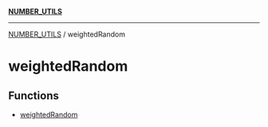 [**NUMBER_UTILS**](../README.md)

***

[NUMBER_UTILS](../README.md) / weightedRandom

# weightedRandom

## Functions

- [weightedRandom](functions/weightedRandom.md)
